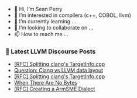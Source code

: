 - 👋 Hi, I’m Sean Perry
- 👀 I’m interested in compilers (c++, COBOL, llvm)
- 🌱 I’m currently learning ...
- 💞️ I’m looking to collaborate on ...
- 📫 How to reach me ...

<!---
s66perry/s66perry is a ✨ special ✨ repository because its `README.md` (this file) appears on your GitHub profile.
You can click the Preview link to take a look at your changes.
--->
### 📕 Latest LLVM Discourse Posts

<!-- DISCOURSE-LLVM:START -->
- [[RFC] Splitting clang&#39;s TargetInfo.cpp](https://discourse.llvm.org/t/rfc-splitting-clangs-targetinfo-cpp/69883#post_11)
- [Question: Clang vs LLVM data layout](https://discourse.llvm.org/t/question-clang-vs-llvm-data-layout/68262#post_4)
- [[RFC] Splitting clang&#39;s TargetInfo.cpp](https://discourse.llvm.org/t/rfc-splitting-clangs-targetinfo-cpp/69883#post_10)
- [When There Are No Bytes](https://discourse.llvm.org/t/when-there-are-no-bytes/70352#post_15)
- [[RFC] Creating a ArmSME Dialect](https://discourse.llvm.org/t/rfc-creating-a-armsme-dialect/67208?page=4#post_71)
<!-- DISCOURSE-LLVM:END -->
